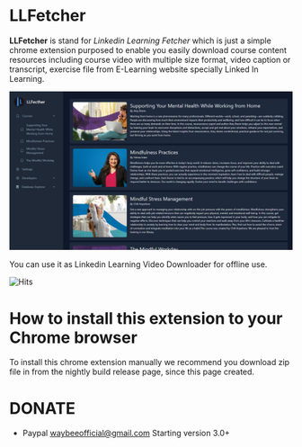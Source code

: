 # **LLFetcher**
**LLFetcher** is stand for *Linkedin Learning Fetcher* which is just a simple chrome extension purposed to enable you easily download course content resources including course video with multiple size format, video caption or transcript, exercise file from E-Learning website specially Linked In Learning.

![Screenshoot](screenshoot.png?raw=true "LLFetcher")

You can use it as Linkedin Learning Video Downloader for offline use.

![Hits](https://hits.cristminix.workers.dev/llfetcher.svg?action=hit&count_bg=%233DC8C0&title_bg=%23555555&title=Hits&edge_flat=false)


# **How to install this extension to your Chrome browser**
To install this chrome extension manually we recommend you download zip file in from the nightly build release page, since this page created.



# DONATE
- Paypal waybeeofficial@gmail.com
Starting version 3.0+

